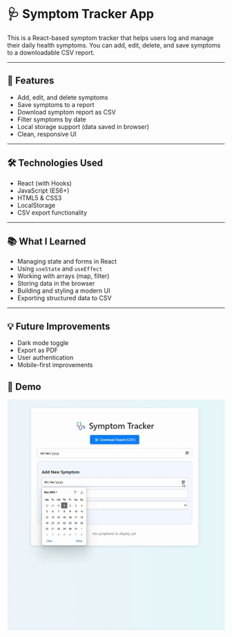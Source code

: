 # 🩺 Symptom Tracker App

This is a React-based symptom tracker that helps users log and manage their daily health symptoms. You can add, edit, delete, and save symptoms to a downloadable CSV report.

---

## 🚀 Features

- Add, edit, and delete symptoms
- Save symptoms to a report
- Download symptom report as CSV
- Filter symptoms by date
- Local storage support (data saved in browser)
- Clean, responsive UI

---

## 🛠️ Technologies Used

- React (with Hooks)
- JavaScript (ES6+)
- HTML5 & CSS3
- LocalStorage
- CSV export functionality

---

## 📚 What I Learned

- Managing state and forms in React
- Using `useState` and `useEffect`
- Working with arrays (map, filter)
- Storing data in the browser
- Building and styling a modern UI
- Exporting structured data to CSV

---

## 💡 Future Improvements

- Dark mode toggle
- Export as PDF
- User authentication
- Mobile-first improvements



## 📸 Demo

![Symptom Tracker Demo](./assets/ezgif.com-speed.gif)
